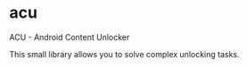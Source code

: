# acu

ACU - Android Content Unlocker

This small library allows you to solve complex unlocking tasks.
